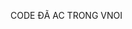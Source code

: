 CODE ĐÃ AC TRONG VNOI


<!---
Tungyeudoi/Tungyeudoi is a ✨ special ✨ repository because its `README.md` (this file) appears on your GitHub profile.
You can click the Preview link to take a look at your changes.
--->
